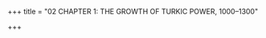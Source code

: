 +++
title = "02 CHAPTER 1: THE GROWTH OF TURKIC POWER, 1000–1300"

+++


[^1]: Richard Davis, *Lives of Indian Images* \(Princeton: Princeton University Press, 1997\), pp. 51–93 *passim*.

[^2]: Edward Sachau \(trans.\), *Alberuni’s India: An Account of the Religion, Philosophy, Literature, Geography, Chronology, Astronomy, Customs, Laws, and Astrology of India, about **AD** 1030* \(New Delhi: S. Chand & Co., 1964, 2 vols in 1\), vol. 2, p. 103.

[^3]: For a survey of how Mahmud’s raid on Somnath has been treated by successive generations over the past millennium, and by different literary and religious traditions, see Romila Thapar, *Somanatha: The Many Voices of History* \(London: Verso, 2005\). 

[^4]: Davis, *Lives*, pp. 201–10. 

[^33]: Sunil Kumar, *The Emergence of the Delhi Sultanate, 1192–1286* \(New Delhi: Permanent Black, 2007\), p. 49.

[^34]: G. Le Strange \(trans.\), *The Geographical Part of the Nuzhat al-Qulub, Composed by Hamd-Allah Mustaufi of Qazvin in 740* \(1340\) \(1919; repr. London: Gibb Memorial Trust, 2017\), p. 151.

[^35]: ‘Abd al-Malik ‘Isami, ed. and trans. Agha Mahdi Husain, *Futuhu’s Salatin* \(Bombay: Asia Publishing House, 1967, 3 vols\), vol. 1, p. 148.

[^36]: Owing to the significance of the Chauhan dynasty’s defeat at the hands of Muhammad Ghuri, the life of Prithviraj has been the subject of many different tellings over the centuries. For a study of these different constructions of his life, and what they tell us about South Asian history, see Cynthia Talbot, *The Last Hindu Emperor: Prithviraj Chauhan and the Indian Past, 1200–2000* \(Cambridge: Cambridge University Press, 2016\). 

[^37]: Kumar, *Emergence*, p. 51. 

[^38]: D. S. Richards \(trans.\), *The Chronicle of Ibn al-Athir for the Crusading Period from al-Kamil fi’l-Ta’rikh* \(Aldershot: Ashgate, 2006–8, 3 vols\), vol. 3, p. 48.

[^39]: The earliest historian to identify the sultan in such terms was Minhaj al-Din Juzjani, but he was not writing until 1260, six decades after the conquest. More importantly, he was writing in the immediate aftermath of the Mongol holocaust, which had driven countless traumatized refugees like himself out of Central Asia to the security of India. For him, India was construed as a ‘Muslim territory’, made so by the religio-military exertions of Muhammad Ghuri, who was thus retroactively construed as a *ghazi.* Michael O’Neal, ‘The Ghurid Empire: Warfare, Kingship, and Political Legitimacy in Eastern Iran and Northern India’ \(PhD dissertation, Tel Aviv University, 2013\), p. 215.

[^40]: See Richard M. Eaton, ‘Temple Desecration and Indo-Muslim States’, in Sunil Kumar \(ed.\), *Demolishing Myths or Mosques and Temples? Readings on History and Temple Desecration in Medieval India* \(New Delhi: Three Essays, 2008\), pp. 93–139. There is no evidence that the Ghurids carried off religious images as war trophies, as Mahmud of Ghazni had done at Somnath, or as Indian rajas often did after defeating their Indian rivals. 

[^41]: O’Neil, ‘Ghurid Empire’, p. 213.

[^42]: Kumar, *Emergence*, p. 113. 

[^43]: Finbarr B. Flood, *Objects of Translation: Material Culture and Medieval ‘Hindu-Muslim’ Encounter* \(Princeton: Princeton University Press, 2009\), pp. 111, 119.

[^44]: Richards \(trans.\), *Chronicle of Ibn al-Athir*, vol. 3, pp. 59–60. 

[^45]: Flood, *Objects*, p. 117. 

[^46]: Similarly, whereas the dynasty’s monuments in Afghanistan and the Indus valley conformed to the architectural conventions of that region \(baked brick, blue glazes, stucco\), those they patronized in north India followed the region’s building traditions – carved stone, post-and-beam construction rather than arches and domes, embellishments of carved ornamentation, vegetal motifs, etc. This was due, in part, to the employment of Indian stonemasons on the worksites of sultanate monuments. Architects commissioned by Muhammad Ghuri, his slave commanders and their successors also deployed in their monuments newly carved stone columns that emulated those that were reused from Hindu or Jain structures. This suggests that these rulers consciously adapted themselves to north India’s aesthetic environment. Ibid., pp. 137, 164, 180.

[^47]: Unlike his contemporaries in Delhi, Lahore or Multan, Bakhtiyar Khalaji had not been one of Muhammad Ghuri’s slaves. In fact, the conqueror of Bengal was not even one of the Ghurids’ leading commanders. Hailing from a humble, pastoral background in southern Afghanistan, Bakhtiyar Khalaji actually failed to pass muster by the sultan’s recruiters both in Ghazni and in Delhi. Yet in the early thirteenth century the political situation in the Gangetic plain was so unstable, the demand for armed personnel so great, and Bengal so remote from the centre of Ghurid operations in upper India, that someone of even middling abilities or of relatively low standing in the Ghurids’ social world could make a mark for himself. When news of Bakhtiyar Khalaji’s successes in eastern India reached his Afghan homelands, Khalaji kinsmen joined him and provided him with yet more resources. Finally, in 1204 he surprised and defeated the most prominent ruler in the Bengal delta, Lakshmana Sena, handing the Ghurid leadership yet another conquest in the Indian theatre. Kumar, *Emergence*, pp. 71–3.

[^48]: One of these chroniclers was ‘Ali Kufi, who completed his regional history of Sind, the *Chachnama*, in 1226. This Persian chronicle has been read as an attempt to legitimize Turkish authority in India generally, and specifically Qubacha’s independent sultanate based on Uch, which lasted until his death in 1228. See Manan Ahmed Asif, *A Book of Conquest: The* Chachnama *and Muslim Origins in South Asia* \(Cambridge, MA: Harvard University Press, 2016\).

[^49]: Actually, his rise to power echoed that of the slave Sabuktigin, founder of the Ghaznavid sultanate, who married the daughter of his former master, Alptigin – a precedent that Iltutmish’s contemporaries would have remembered. Such matrimonial measures lent both Sabuktigin and Iltutmish at least a semblance of dynastic continuity between their former masters and themselves.

[^50]: ‘Isami, *Futuhu’s Salatin*, vol. 2, pp. 220–21. Cf. A. S. Usha \(ed.\), *Futuhus-Salatin by Isami* \(Madras: University of Madras, 1948\), p. 110. Notwithstanding these arguments made to Yildiz, Iltutmish himself would strenuously endeavour to start a dynasty by leaving the throne of Delhi to his own progeny.

[^51]: Nilanjan Sarkar, ‘An Urban Imaginaire, ca. 1350: A Capital City in Ziya al-Din Barani’s Fatawa-i Jahandari’, *Indian Economic and Social History Review* 48, no. 3 \(2011\), p. 408. 

[^52]: Kumar, *Emergence*, pp. 196–7.

[^53]: Ibid., p. 201. 

[^54]: Sunil Kumar, ‘Transitions in the Relationship between Political Elites and the Sufis: The thirteenth- and fourteenth-century Delhi Sultanate’, in N. Karashima \(ed.\), *State Formation and Social Integration in Pre-Modern South and Southeast Asia: A Comparative Study of Asian Society* \(Tokyo: Toyo Bunko, 2017\), p. 210. For example, deep in central Punjab and far from the court in Delhi, a government official tried to prohibit the use of music and dance at the lodge of Shaikh Farid al-Din, but failed owing to the Sufi’s immense influence among the local population. 

[^55]: Flood, *Objects*, pp. 248–50.

[^56]: Kumar, *Emergence*, pp. 243–63. 

[^57]: The relationship between the two men was complex, not least because Nasir al-Din had married Ulugh Khan’s daughter, making the sultan the son-in-law of his own slave\! 

[^58]: Ibid., pp. 286, 335–7. 

[^59]: Mohammad Habib \(trans.\), *The Political Theory of the Delhi Sultanate \(Including a Translation of Ziauddin Barani’s* Fatawa-i Jahandari, *Circa 1358–9 **AD* \(Allahabad: Kitab Mahal, *c*.1965\), p. 48.

[^60]: Pushpa Prasad, *Sanskrit Inscriptions of Delhi Sultanate, 1191–1526* \(Delhi: Oxford University Press, 1990\), pp. 3–15.

[^61]: Amir Hasan Sijzi, who resided in Delhi between 1308 and 1322, wrote: ‘The son of Khwaja Rukn al-din, the venerable Chishti saint … was taken captive during the onslaught of the infidel Mongols … During the Mongol onslaught, the infidels of Chinghiz Khan turned toward India. At that time, Qutb al-din counseled his friends, “Flee, for these people will overpower you”. When the Mongols reached Nishapur, its ruler summoned Shaykh Farid ad-din ‘Attar … and asked the Shaykh to petition God … It was then that I heard the report from Ghazna: the Mongols had reached that city and martyred my mother, father, and all of my close relations … As the Lahore traders were making their way home, they were informed *en route* that the Mongols had invaded their city and reduced it to rubble.’ Bruce B. Lawrence \(trans.\), *Morals for the Heart: Conversations of Shaykh Nizam ad-din Awliya, recorded by Amir Hasan Sijzi* \(New York: Paulist Press, 1992\), pp. 99, 101, 142, 165, 216.

[^62]: The decline had already set in by the middle of the first millennium across India. Although some Buddhist pilgrimage centres persisted in the south and west until as late as the fifteenth century, by the year 1000 monastic Buddhism had been eclipsed and replaced by Hindu and Jain institutions. In the north-west, too, most Buddhist monasteries and pilgrimage sites had been abandoned by that time. Lars Fogelin, *An Archaeological History of Indian Buddhism* \(New York: Oxford University Press, 2015\), pp. 218–19.

[^63]: Around AD 400 the pilgrim Faxian counted twenty-two monasteries in Tamralipti, a seaport on the Bay of Bengal. By around 637, Xuanzang counted ten monasteries there. By 685, that figure had dropped to just five or six, as recorded by a third Chinese pilgrim, Yijing. Samuel Beal \(trans.\), *Chinese Accounts of India: Translated from the Chinese of Hiuen Tsiang* \(Calcutta: Susil Gupta, 1958, 4 vols\), vol. 4, pp. 403, 407, 408; J. Takakasu \(trans.\), *A Record of the Buddhist Religion as Practiced in India and the Malay Archipelago \(**AD** 671–695\) by I-tsing* \(Delhi: Munshiram Manoharlal, 1966\), p. xxxiii.

[^64]: See Wink, *al-Hind*, vol. 2, pp. 146–8, 334–51. By the eleventh and twelfth centuries, these kings gradually withdrew their patronage from these institutions, favouring Hindu temples instead. During those centuries, most of the art patronized by kings of the Pala dynasty was Brahmanic in subject matter, with Vaishnava themes outnumbering the rest three to one. Susan L. Huntington, *The ‘Pala-Sena’ Schools of Sculpture* \(Leiden: Brill, 1984\), pp. 155, 179, 201.

[^65]: Those that escaped attack – such as Somapura in Bengal, or Lalitagiri, Udayagiri and Ratnagiri in Orissa – were soon abandoned by their resident monks owing to disruptions in the flow of land revenues on which they had grown dependent. Fogelin, *Archaeological History*, p. 222. For a provocative analysis of the issue, which argues that Brahmanical classes took advantage of the Turkish conquest in order finally to defeat their ancient Buddhist rivals, see Giovanni Verardi, *Hardships and Downfall of Buddhism in India* \(New Delhi: Manohar, 2011\). See also Audrey Truschke, ‘The Power of the Islamic Sword in Narrating the Death of Indian Buddhism’, *History of Religions* 57, no. 4 \(May 2018\), pp. 406–35. 

[^66]: Flood, *Objects*, p. 108.

[^67]: Wink, *al-Hind*, vol. 2, pp. 125, 155.

[^68]: Browne, *Literary History*, vol. 1, pp. 340–41. 

[^69]: See Julie Scott Meisami, *Persian Historiography to the End of the Twelfth Century* \(Edinburgh: Edinburgh University Press, 1999\), pp. 29, 39. 

[^70]: Browne, *Literary History*, vol. 2, pp. 145–6. 

[^71]: Bahram Shah also patronized the translation of a widely popular collection of animal fables, illustrating an early, fruitful encounter between the Sanskrit and Persian worlds. Composed originally in Sanskrit, the *Panchatantra* had been translated into Middle Persian in the sixth century, then in the eighth century from Middle Persian into Arabic as *Kalila va Dimna*, and around 1145 from Arabic into modern Persian as the *Fables of Bidpai*. Since this occurred just as the Ghaznavid court was about to shift to Lahore, the *Panchatantra* effectively returned to India, though in a Persian guise. See Bosworth, *Later Ghaznavids*, p. 109. Browne adds: ‘Few books in the world have achieved so great a success as that of *Kalila and Dimna*, or have been translated into so many languages.’ Apart from Arabic and both Middle and Modern Persian, these include Greek, Hebrew, Latin, Spanish, Italian, Slavonic, Turkish, German, English, Danish, Dutch and French. Browne, *Literary History*, vol. 2, p. 350.

[^72]: The fifteenth-century biographer of Persian poets Daulatshah Samarqandi relates that Mahmud was regularly attended by 400 poets, presided over by the poet laureate. Bosworth, *Ghaznavids*, p. 131.

[^73]: By the mid thirteenth century works in that canon included, in addition to those just mentioned that were produced under Ghaznavid patronage, the advice literature of Kai Ka’us \(d. 1087\), Nizam al-Mulk \(d. 1092\), and Nizami Aruzi al-Samarqandi \(d. 1161\), the panygeric poetry of Anvari \(d. 1189\), the romance literature of Nizami Ganjavi \(d. 1209\) and the mystical poetry of ‘Attar \(d. 1221\). During Balban’s reign there appeared, among other such works, the ethical literature of Nasir al-Din Tusi and the moral poetry of Sa‘di \(d. 1291\). Although the canon of Persian literature continued to grow, for centuries the works of these important literati continued to be copied in libraries, taught in *madrasa*s and in some cases committed to memory.

[^74]: Solomon I. Baevskii, trans. N. Killian and rev. John R. Perry, *Early Persian Lexicography:* Farhangs *of the Eleventh to the Fifteenth Centuries* \(Folkstone: Global Oriental Ltd, 2007\), p. 69.

[^75]: This was *Lubab al-albab*, compiled in 1222 at Uch by Sadid al-Din Muhammad 'Aufi \(d. *c*.1252\). Browne, *Literary History*, vol. 2, p. 478.  

